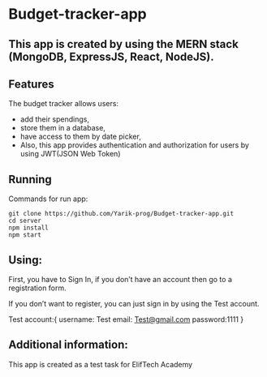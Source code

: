 # Budget-tracker-app
This app is created by using the MERN stack (MongoDB, ExpressJS, React, NodeJS).
-------------------------------------------------------------------------------
## Features
The budget tracker allows users:
- add their spendings,
- store them in a database,
- have access to them by date picker,
- Also, this app provides authentication and authorization for users by using JWT(JSON Web Token)
## Running
Commands for run app:
```
git clone https://github.com/Yarik-prog/Budget-tracker-app.git
cd server
npm install
npm start
```
## Using:
First, you have to Sign In, if you don’t have an account then go to a registration form.

If you don’t want to register, you can just sign in by using the Test account.

Test account:{
username: Test
email: Test@gmail.com
password:1111
}
## Additional information:
This app is created as a test task for ElifTech Academy
